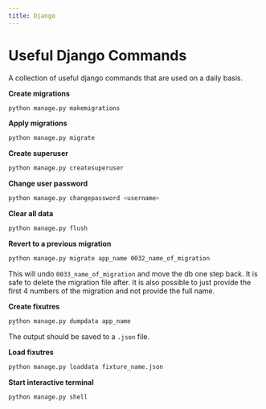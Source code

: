 ```yaml
---
title: Django
---
```


# Useful Django Commands
A collection of useful django commands that are used on a daily basis.

**Create migrations**
```bash linenums="1"
python manage.py makemigrations
```

**Apply migrations**
```bash linenums="1"
python manage.py migrate
```

**Create superuser**
```bash linenums="1"
python manage.py createsuperuser
```

**Change user password**
```bash linenums="1"
python manage.py changepassword <username>
```

**Clear all data**
```bash linenums="1"
python manage.py flush
```

**Revert to a previous migration**
```bash linenums="1"
python manage.py migrate app_name 0032_name_of_migration
```
This will undo `0033_name_of_migration` and move the db one step back. It is safe to delete the migration file after. It is also possible to just provide the first 4 numbers of the migration and not provide the full name.

**Create fixutres**
```bash linenums="1"
python manage.py dumpdata app_name
```
The output should be saved to a `.json` file.

**Load fixutres**
```bash linenums="1"
python manage.py loaddata fixture_name.json
```

**Start interactive terminal**
```bash linenums="1"
python manage.py shell
```
